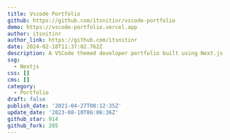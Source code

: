 ```yaml
---
title: Vscode Portfolio
github: https://github.com/itsnitinr/vscode-portfolio
demo: https://vscode-portfolio.vercel.app
author: itsnitinr
author_link: https://github.com/itsnitinr
date: 2024-02-18T11:37:02.762Z
description: A VSCode themed developer portfolio built using Next.js
ssg:
  - Nextjs
css: []
cms: []
category:
  - Portfolio
draft: false
publish_date: '2021-04-27T08:12:35Z'
update_date: '2023-08-10T06:06:36Z'
github_star: 914
github_fork: 205
---
```


